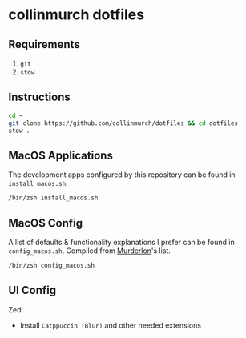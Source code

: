 # collinmurch dotfiles

## Requirements

1. `git`
2. `stow`

## Instructions

```bash
cd ~
git clone https://github.com/collinmurch/dotfiles && cd dotfiles
stow .
```

## MacOS Applications

The development apps configured by this repository can be found in `install_macos.sh`.

```bash
/bin/zsh install_macos.sh
```

## MacOS Config

A list of defaults & functionality explanations I prefer can be found in `config_macos.sh`.
Compiled from [Murderlon](https://github.com/murderlon)'s list.

```bash
/bin/zsh config_macos.sh
```

## UI Config

Zed:
- Install `Catppuccin (Blur)` and other needed extensions
